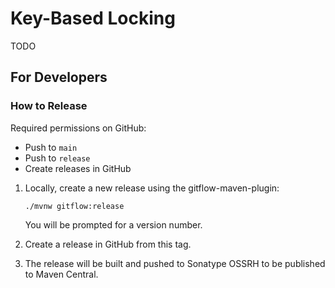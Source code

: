 # Key-Based Locking

TODO

## For Developers

### How to Release

Required permissions on GitHub:
* Push to `main`
* Push to `release`
* Create releases in GitHub

1. Locally, create a new release using the gitflow-maven-plugin:
   ```
   ./mvnw gitflow:release
   ```
   You will be prompted for a version number.

2. Create a release in GitHub from this tag.

3. The release will be built and pushed to Sonatype OSSRH to be published to Maven Central.
